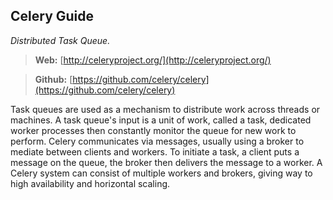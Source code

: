 ## Celery Guide
*Distributed Task Queue.*

> **Web:** [http://celeryproject.org/](http://celeryproject.org/)

> **Github:** [https://github.com/celery/celery](https://github.com/celery/celery)

Task queues are used as a mechanism to distribute work across threads or machines. A task queue's input is a unit of work, called a task, dedicated worker processes then constantly monitor the queue for new work to perform. Celery communicates via messages, usually using a broker to mediate between clients and workers. To initiate a task, a client puts a message on the queue, the broker then delivers the message to a worker. A Celery system can consist of multiple workers and brokers, giving way to high availability and horizontal scaling.
